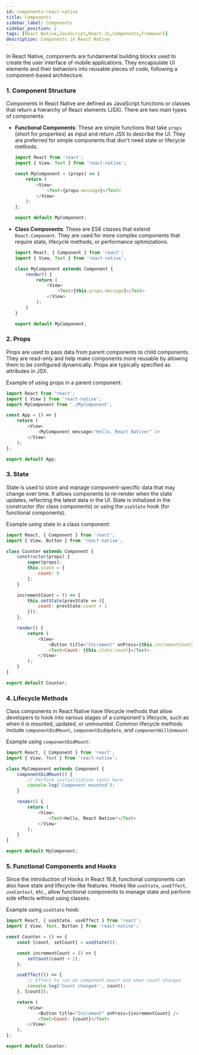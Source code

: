 ```yaml
---
id: components-react-native
title: Components
sidebar_label: Components
sidebar_position: 2
tags: [React Native,JavaScript,React.Js,Components,Framework]
description: Components in React Native
---
```


In React Native, components are fundamental building blocks used to create the user interface of mobile applications. They encapsulate UI elements and their behaviors into reusable pieces of code, following a component-based architecture.

### 1. **Component Structure**

Components in React Native are defined as JavaScript functions or classes that return a hierarchy of React elements (JSX). There are two main types of components:

- **Functional Components**: These are simple functions that take `props` (short for properties) as input and return JSX to describe the UI. They are preferred for simple components that don't need state or lifecycle methods.

  ```javascript
  import React from 'react';
  import { View, Text } from 'react-native';

  const MyComponent = (props) => {
      return (
          <View>
              <Text>{props.message}</Text>
          </View>
      );
  };

  export default MyComponent;
  ```

- **Class Components**: These are ES6 classes that extend `React.Component`. They are used for more complex components that require state, lifecycle methods, or performance optimizations.

  ```javascript
  import React, { Component } from 'react';
  import { View, Text } from 'react-native';

  class MyComponent extends Component {
      render() {
          return (
              <View>
                  <Text>{this.props.message}</Text>
              </View>
          );
      }
  }

  export default MyComponent;
  ```

### 2. **Props**

Props are used to pass data from parent components to child components. They are read-only and help make components more reusable by allowing them to be configured dynamically. Props are typically specified as attributes in JSX.

Example of using props in a parent component:

```javascript
import React from 'react';
import { View } from 'react-native';
import MyComponent from './MyComponent';

const App = () => {
    return (
        <View>
            <MyComponent message="Hello, React Native!" />
        </View>
    );
};

export default App;
```

### 3. **State**

State is used to store and manage component-specific data that may change over time. It allows components to re-render when the state updates, reflecting the latest data in the UI. State is initialized in the constructor (for class components) or using the `useState` hook (for functional components).

Example using state in a class component:

```javascript
import React, { Component } from 'react';
import { View, Button } from 'react-native';

class Counter extends Component {
    constructor(props) {
        super(props);
        this.state = {
            count: 0
        };
    }

    incrementCount = () => {
        this.setState(prevState => ({
            count: prevState.count + 1
        }));
    };

    render() {
        return (
            <View>
                <Button title="Increment" onPress={this.incrementCount} />
                <Text>Count: {this.state.count}</Text>
            </View>
        );
    }
}

export default Counter;
```

### 4. **Lifecycle Methods**

Class components in React Native have lifecycle methods that allow developers to hook into various stages of a component's lifecycle, such as when it is mounted, updated, or unmounted. Common lifecycle methods include `componentDidMount`, `componentDidUpdate`, and `componentWillUnmount`.

Example using `componentDidMount`:

```javascript
import React, { Component } from 'react';
import { View, Text } from 'react-native';

class MyComponent extends Component {
    componentDidMount() {
        // Perform initialization tasks here
        console.log('Component mounted');
    }

    render() {
        return (
            <View>
                <Text>Hello, React Native!</Text>
            </View>
        );
    }
}

export default MyComponent;
```

### 5. **Functional Components and Hooks**

Since the introduction of Hooks in React 16.8, functional components can also have state and lifecycle-like features. Hooks like `useState`, `useEffect`, `useContext`, etc., allow functional components to manage state and perform side effects without using classes.

Example using `useState` hook:

```javascript
import React, { useState, useEffect } from 'react';
import { View, Text, Button } from 'react-native';

const Counter = () => {
    const [count, setCount] = useState(0);

    const incrementCount = () => {
        setCount(count + 1);
    };

    useEffect(() => {
        // Effect to run on component mount and when count changes
        console.log('Count changed:', count);
    }, [count]);

    return (
        <View>
            <Button title="Increment" onPress={incrementCount} />
            <Text>Count: {count}</Text>
        </View>
    );
};

export default Counter;
```
 